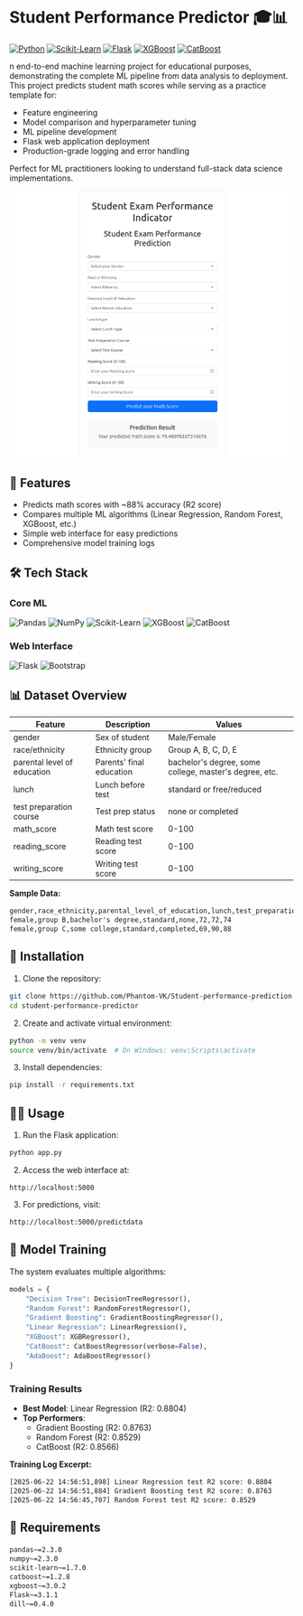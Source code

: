 
# Student Performance Predictor 🎓📊

[![Python](https://img.shields.io/badge/Python-3.9+-blue?logo=python&logoColor=white)](https://python.org)
[![Scikit-Learn](https://img.shields.io/badge/Scikit--Learn-1.2+-orange?logo=scikit-learn&logoColor=white)](https://scikit-learn.org)
[![Flask](https://img.shields.io/badge/Flask-3.0-lightgrey?logo=flask&logoColor=black)](https://flask.palletsprojects.com)
[![XGBoost](https://img.shields.io/badge/XGBoost-3.0-green?logo=xgboost&logoColor=white)](https://xgboost.ai)
[![CatBoost](https://img.shields.io/badge/CatBoost-1.2-yellow?logo=catboost&logoColor=white)](https://catboost.ai)

n end-to-end machine learning project for educational purposes, demonstrating the complete ML pipeline from data analysis to deployment. This project predicts student math scores while serving as a practice template for:

- Feature engineering
- Model comparison and hyperparameter tuning
- ML pipeline development
- Flask web application deployment
- Production-grade logging and error handling

Perfect for ML practitioners looking to understand full-stack data science implementations.

![Project Screenshot](./artifacts/project_image2.png)

## 📌 Features

- Predicts math scores with ~88% accuracy (R2 score)
- Compares multiple ML algorithms (Linear Regression, Random Forest, XGBoost, etc.)
- Simple web interface for easy predictions
- Comprehensive model training logs

## 🛠️ Tech Stack

### Core ML
![Pandas](https://img.shields.io/badge/Pandas-2.0-blue?logo=pandas&logoColor=white)
![NumPy](https://img.shields.io/badge/NumPy-1.24-blue?logo=numpy&logoColor=white)
![Scikit-Learn](https://img.shields.io/badge/Scikit--Learn-1.2-orange?logo=scikit-learn&logoColor=white)
![XGBoost](https://img.shields.io/badge/XGBoost-3.0-green?logo=xgboost&logoColor=white)
![CatBoost](https://img.shields.io/badge/CatBoost-1.2-yellow?logo=catboost&logoColor=white)

### Web Interface
![Flask](https://img.shields.io/badge/Flask-3.0-lightgrey?logo=flask&logoColor=black)
![Bootstrap](https://img.shields.io/badge/Bootstrap-5.0-purple?logo=bootstrap&logoColor=white)

## 📊 Dataset Overview

| Feature | Description | Values |
|---------|-------------|--------|
| gender | Sex of student | Male/Female |
| race/ethnicity | Ethnicity group | Group A, B, C, D, E |
| parental level of education | Parents' final education | bachelor's degree, some college, master's degree, etc. |
| lunch | Lunch before test | standard or free/reduced |
| test preparation course | Test prep status | none or completed |
| math_score | Math test score | 0-100 |
| reading_score | Reading test score | 0-100 |
| writing_score | Writing test score | 0-100 |

**Sample Data:**
```csv
gender,race_ethnicity,parental_level_of_education,lunch,test_preparation_course,math_score,reading_score,writing_score
female,group B,bachelor's degree,standard,none,72,72,74
female,group C,some college,standard,completed,69,90,88
```

## 🚀 Installation

1. Clone the repository:
```bash
git clone https://github.com/Phantom-VK/Student-performance-prediction
cd student-performance-predictor
```

2. Create and activate virtual environment:
```bash
python -m venv venv
source venv/bin/activate  # On Windows: venv\Scripts\activate
```

3. Install dependencies:
```bash
pip install -r requirements.txt
```

## 🏃‍♂️ Usage

1. Run the Flask application:
```bash
python app.py
```

2. Access the web interface at:
```
http://localhost:5000
```

3. For predictions, visit:
```
http://localhost:5000/predictdata
```

## 🧠 Model Training

The system evaluates multiple algorithms:

```python
models = {
    "Decision Tree": DecisionTreeRegressor(),
    "Random Forest": RandomForestRegressor(),
    "Gradient Boosting": GradientBoostingRegressor(),
    "Linear Regression": LinearRegression(),
    "XGBoost": XGBRegressor(),
    "CatBoost": CatBoostRegressor(verbose=False),
    "AdaBoost": AdaBoostRegressor()
}
```

### Training Results
- **Best Model**: Linear Regression (R2: 0.8804)
- **Top Performers**:
  - Gradient Boosting (R2: 0.8763)
  - Random Forest (R2: 0.8529)
  - CatBoost (R2: 0.8566)

**Training Log Excerpt:**
```
[2025-06-22 14:56:51,898] Linear Regression test R2 score: 0.8804
[2025-06-22 14:56:51,884] Gradient Boosting test R2 score: 0.8763
[2025-06-22 14:56:45,707] Random Forest test R2 score: 0.8529
```

## 📝 Requirements

```
pandas~=2.3.0
numpy~=2.3.0
scikit-learn~=1.7.0
catboost~=1.2.8
xgboost~=3.0.2
Flask~=3.1.1
dill~=0.4.0
```

```